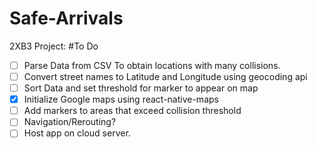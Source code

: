 # Safe-Arrivals
2XB3 Project:
#To Do
- [ ] Parse Data from CSV To obtain locations with many collisions.
- [ ] Convert street names to Latitude and Longitude using geocoding api
- [ ] Sort Data and set threshold for marker to appear on map
- [x] Initialize Google maps using react-native-maps
- [ ] Add markers to areas that exceed collision threshold
- [ ] Navigation/Rerouting?
- [ ] Host app on cloud server.
